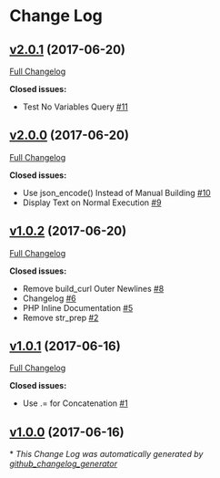 # Change Log

## [v2.0.1](https://github.com/karagenit/github-curl-graphql/tree/v2.0.1) (2017-06-20)
[Full Changelog](https://github.com/karagenit/github-curl-graphql/compare/v2.0.0...v2.0.1)

**Closed issues:**

- Test No Variables Query [\#11](https://github.com/karagenit/github-curl-graphql/issues/11)

## [v2.0.0](https://github.com/karagenit/github-curl-graphql/tree/v2.0.0) (2017-06-20)
[Full Changelog](https://github.com/karagenit/github-curl-graphql/compare/v1.0.2...v2.0.0)

**Closed issues:**

- Use json\_encode\(\) Instead of Manual Building [\#10](https://github.com/karagenit/github-curl-graphql/issues/10)
- Display Text on Normal Execution [\#9](https://github.com/karagenit/github-curl-graphql/issues/9)

## [v1.0.2](https://github.com/karagenit/github-curl-graphql/tree/v1.0.2) (2017-06-20)
[Full Changelog](https://github.com/karagenit/github-curl-graphql/compare/v1.0.1...v1.0.2)

**Closed issues:**

- Remove build\_curl Outer Newlines [\#8](https://github.com/karagenit/github-curl-graphql/issues/8)
- Changelog [\#6](https://github.com/karagenit/github-curl-graphql/issues/6)
- PHP Inline Documentation [\#5](https://github.com/karagenit/github-curl-graphql/issues/5)
- Remove str\_prep [\#2](https://github.com/karagenit/github-curl-graphql/issues/2)

## [v1.0.1](https://github.com/karagenit/github-curl-graphql/tree/v1.0.1) (2017-06-16)
[Full Changelog](https://github.com/karagenit/github-curl-graphql/compare/v1.0.0...v1.0.1)

**Closed issues:**

- Use .= for Concatenation [\#1](https://github.com/karagenit/github-curl-graphql/issues/1)

## [v1.0.0](https://github.com/karagenit/github-curl-graphql/tree/v1.0.0) (2017-06-16)


\* *This Change Log was automatically generated by [github_changelog_generator](https://github.com/skywinder/Github-Changelog-Generator)*